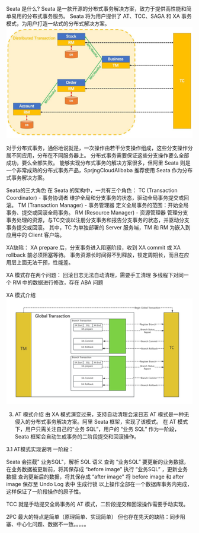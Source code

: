 
Seata 是什么?
Seata 是一款开源的分布式事务解决方案，致力于提供高性能和简单易用的分布式事务服务。
Seata 将为用户提供了 AT、TCC、SAGA 和 XA 事务模式，为用户打造一站式的分布式解决方案。
![Seata](../17_Seata/img/img_1.png)

对于分布式事务，通俗地说就是，一次操作由若干分支操作组成，这些分支操作分属不同应用，分布在不同服务器上。
分布式事务需要保证这些分支操作要么全部成功，要么全部失败。
能够实现分布式事务的解决方案很多，但阿里 Seata 则是一个非常成熟的分布式事务产品，SprjngCloudAlibaba 推荐使用 Seata 作为分布式事务解决方案。

Seata的三大角色
在 Seata 的架构中，一共有三个角色：
TC (Transaction Coordinator) - 事务协调者
维护全局和分支事务的状态，驱动全局事务提交或回滚。
TM (Transaction Manager) - 事务管理器
定义全局事务的范围：开始全局事务、提交或回滚全局事务。
RM (Resource Manager) - 资源管理器
管理分支事务处理的资源，与TC交谈以注册分支事务和报告分支事务的状态，并驱动分支事务提交或回滚。
其中，TC 为单独部署的 Server 服务端，TM 和 RM 为嵌入到应用中的 Client 客户端。



XA缺陷：
XA prepare 后，分支事务进入阻塞阶段，收到 XA commit 或 XA rollback 前必须阻塞等待。
事务资源长时间得不到释放，锁定周期长，而且在应用层上面无法干预，性能差。

XA 模式存在两个问题：
回滚日志无法自动清理，需要手工清理
多线程下对同一个 RM 中的数据进行修改，存在 ABA 问题

XA 模式介绍
![Seata_XA](../17_Seata/img/img_2.png)

3. AT 模式介绍 由 XA 模式演变过来，支持自动清理会滚日志
   AT 模式是一种无侵入的分布式事务解决方案。阿里 Seata 框架，实现了该模式。
   在 AT 模式下，用户只需关注自己的“业务 SQL”，用户的 “业务 SQL” 作为一阶段，Seata 框架会自动生成事务的二阶段提交和回滚操作。

3.1 AT模式实现说明
一阶段：

Seata 会拦截" 业务SQL"，解析 SQL 语义
查询 “业务SQL” 要更新的业务数据，在业务数据被更新前，将其保存成 “before image”
执行 “业务SQL” ，更新业务数据
查询更新后的数据，将其保存成 “after image”
将 before image 和 after image 保存至 Undo Log 表中
生成行锁
以上操作全部在一个数据库事务内完成，这样保证了一阶段操作的原子性。

TCC 就是手动提交全局事务的 AT 模式，二阶段提交和回滚操作需要手动实现。

2PC 最大的特点是简单（原理简单、实现简单）
但也存在先天的缺陷：同步阻塞、中心化问题、数据不一致。。。。。